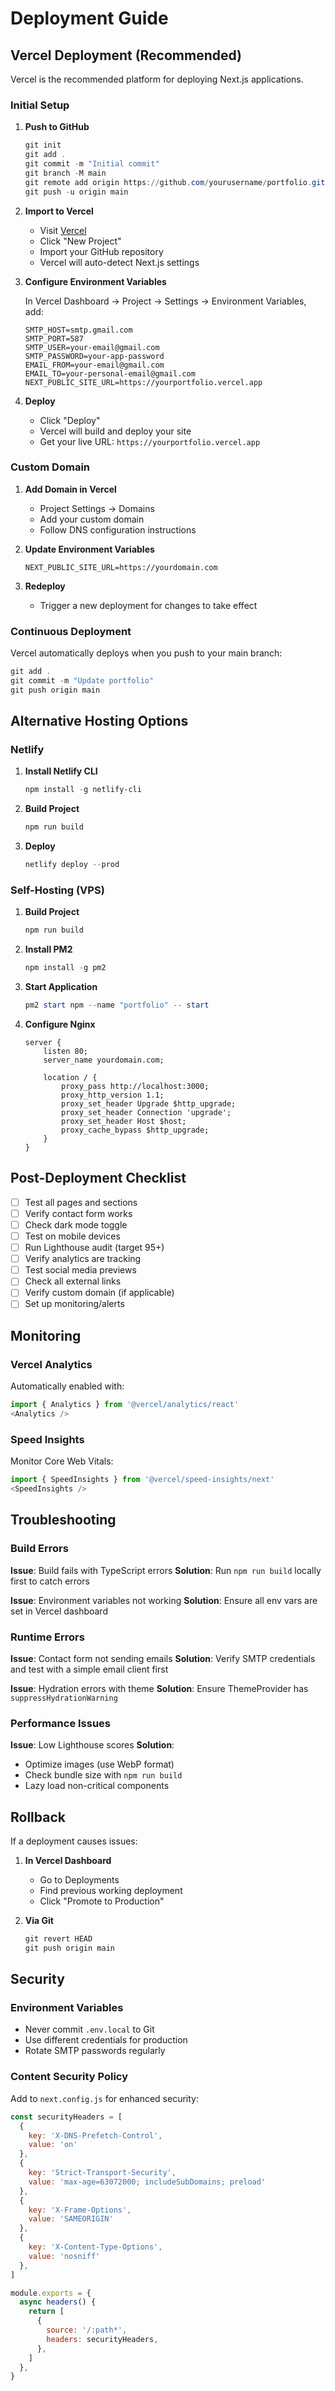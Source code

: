 # Deployment Guide

## Vercel Deployment (Recommended)

Vercel is the recommended platform for deploying Next.js applications.

### Initial Setup

1. **Push to GitHub**
   ```powershell
   git init
   git add .
   git commit -m "Initial commit"
   git branch -M main
   git remote add origin https://github.com/yourusername/portfolio.git
   git push -u origin main
   ```

2. **Import to Vercel**
   - Visit [Vercel](https://vercel.com)
   - Click "New Project"
   - Import your GitHub repository
   - Vercel will auto-detect Next.js settings

3. **Configure Environment Variables**
   
   In Vercel Dashboard → Project → Settings → Environment Variables, add:
   
   ```
   SMTP_HOST=smtp.gmail.com
   SMTP_PORT=587
   SMTP_USER=your-email@gmail.com
   SMTP_PASSWORD=your-app-password
   EMAIL_FROM=your-email@gmail.com
   EMAIL_TO=your-personal-email@gmail.com
   NEXT_PUBLIC_SITE_URL=https://yourportfolio.vercel.app
   ```

4. **Deploy**
   - Click "Deploy"
   - Vercel will build and deploy your site
   - Get your live URL: `https://yourportfolio.vercel.app`

### Custom Domain

1. **Add Domain in Vercel**
   - Project Settings → Domains
   - Add your custom domain
   - Follow DNS configuration instructions

2. **Update Environment Variables**
   ```
   NEXT_PUBLIC_SITE_URL=https://yourdomain.com
   ```

3. **Redeploy**
   - Trigger a new deployment for changes to take effect

### Continuous Deployment

Vercel automatically deploys when you push to your main branch:

```powershell
git add .
git commit -m "Update portfolio"
git push origin main
```

## Alternative Hosting Options

### Netlify

1. **Install Netlify CLI**
   ```powershell
   npm install -g netlify-cli
   ```

2. **Build Project**
   ```powershell
   npm run build
   ```

3. **Deploy**
   ```powershell
   netlify deploy --prod
   ```

### Self-Hosting (VPS)

1. **Build Project**
   ```powershell
   npm run build
   ```

2. **Install PM2**
   ```powershell
   npm install -g pm2
   ```

3. **Start Application**
   ```powershell
   pm2 start npm --name "portfolio" -- start
   ```

4. **Configure Nginx**
   ```nginx
   server {
       listen 80;
       server_name yourdomain.com;
       
       location / {
           proxy_pass http://localhost:3000;
           proxy_http_version 1.1;
           proxy_set_header Upgrade $http_upgrade;
           proxy_set_header Connection 'upgrade';
           proxy_set_header Host $host;
           proxy_cache_bypass $http_upgrade;
       }
   }
   ```

## Post-Deployment Checklist

- [ ] Test all pages and sections
- [ ] Verify contact form works
- [ ] Check dark mode toggle
- [ ] Test on mobile devices
- [ ] Run Lighthouse audit (target 95+)
- [ ] Verify analytics are tracking
- [ ] Test social media previews
- [ ] Check all external links
- [ ] Verify custom domain (if applicable)
- [ ] Set up monitoring/alerts

## Monitoring

### Vercel Analytics

Automatically enabled with:
```typescript
import { Analytics } from '@vercel/analytics/react'
<Analytics />
```

### Speed Insights

Monitor Core Web Vitals:
```typescript
import { SpeedInsights } from '@vercel/speed-insights/next'
<SpeedInsights />
```

## Troubleshooting

### Build Errors

**Issue**: Build fails with TypeScript errors
**Solution**: Run `npm run build` locally first to catch errors

**Issue**: Environment variables not working
**Solution**: Ensure all env vars are set in Vercel dashboard

### Runtime Errors

**Issue**: Contact form not sending emails
**Solution**: Verify SMTP credentials and test with a simple email client first

**Issue**: Hydration errors with theme
**Solution**: Ensure ThemeProvider has `suppressHydrationWarning`

### Performance Issues

**Issue**: Low Lighthouse scores
**Solution**: 
- Optimize images (use WebP format)
- Check bundle size with `npm run build`
- Lazy load non-critical components

## Rollback

If a deployment causes issues:

1. **In Vercel Dashboard**
   - Go to Deployments
   - Find previous working deployment
   - Click "Promote to Production"

2. **Via Git**
   ```powershell
   git revert HEAD
   git push origin main
   ```

## Security

### Environment Variables

- Never commit `.env.local` to Git
- Use different credentials for production
- Rotate SMTP passwords regularly

### Content Security Policy

Add to `next.config.js` for enhanced security:

```javascript
const securityHeaders = [
  {
    key: 'X-DNS-Prefetch-Control',
    value: 'on'
  },
  {
    key: 'Strict-Transport-Security',
    value: 'max-age=63072000; includeSubDomains; preload'
  },
  {
    key: 'X-Frame-Options',
    value: 'SAMEORIGIN'
  },
  {
    key: 'X-Content-Type-Options',
    value: 'nosniff'
  },
]

module.exports = {
  async headers() {
    return [
      {
        source: '/:path*',
        headers: securityHeaders,
      },
    ]
  },
}
```

